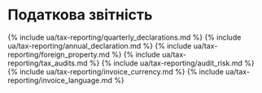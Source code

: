 # Податкова звітність

{% include ua/tax-reporting/quarterly_declarations.md %}
{% include ua/tax-reporting/annual_declaration.md %}
{% include ua/tax-reporting/foreign_property.md %}
{% include ua/tax-reporting/tax_audits.md %}
{% include ua/tax-reporting/audit_risk.md %}
{% include ua/tax-reporting/invoice_currency.md %}
{% include ua/tax-reporting/invoice_language.md %}
